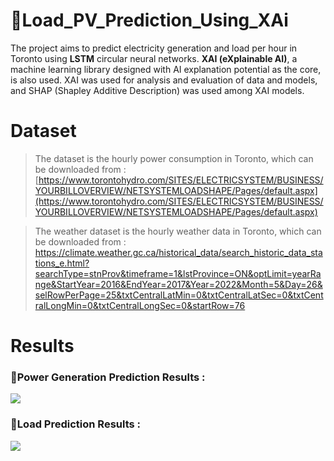 # Load_PV_Prediction_Using_XAi

The project aims to predict electricity generation and load per hour in Toronto using **LSTM** circular neural networks.
**XAI (eXplainable AI)**, a machine learning library designed with AI explanation potential as the core, is also used. XAI was used for analysis and evaluation of data and models, and SHAP (Shapley Additive Description) was used among XAI models.

# Dataset

> The dataset is the hourly power consumption in Toronto, which can be downloaded from :
[https://www.torontohydro.com/SITES/ELECTRICSYSTEM/BUSINESS/YOURBILLOVERVIEW/NETSYSTEMLOADSHAPE/Pages/default.aspx](https://www.torontohydro.com/SITES/ELECTRICSYSTEM/BUSINESS/YOURBILLOVERVIEW/NETSYSTEMLOADSHAPE/Pages/default.aspx)

> The weather dataset is the hourly weather data in Toronto, which can be downloaded from :
https://climate.weather.gc.ca/historical_data/search_historic_data_stations_e.html?searchType=stnProv&timeframe=1&lstProvince=ON&optLimit=yearRange&StartYear=2016&EndYear=2017&Year=2022&Month=5&Day=26&selRowPerPage=25&txtCentralLatMin=0&txtCentralLatSec=0&txtCentralLongMin=0&txtCentralLongSec=0&startRow=76


# Results


### Power Generation Prediction Results :

![](https://lh3.googleusercontent.com/J_FxPVryMC1YvH7Izo5B231K0JrfpTe2Cd9BK5YMgKynlL7O1nU9582g28aBeP0nPKz1TbAt1B-w0NvkY_Xq2CZ4CgQPNLMULRbqGAuhpdtBThQMvIoDx6w-6uP9YGJUrnSjpATj0WJ6R8hdBeiVobbEyj4BS1BrirD7zfottYMRpzvY6fCUcsIzkLSb-zVxrHUwsTTiTQiun219RVUNrWMpWv1Jo--ing_GQ2gdsgNly7An4e21Ix3qquFexfv-ZPhM50XtA_zgRLcYJ8wThRWQUwPFIMWRznwCYSaEM4U2qqlhmWXlL-wCSJWxULCZ6zONq1dNGmAQ9celGxL4Pk0RCXrODwHFxehmFqXKGdBZggmi3Uozj4PEhoNHo_8aJuFmUEb3KRh0iV2-S2l1-Ra-wQb-9WFBCpRq7dS95FitC7wAvzurJ1kEJiXK9eYoh1DsNmsndrwDJBuhcypApw-6pgbO7ENBd-6fB-KD41EPV2mq4xKx2kGbqSQoRhG-0a47rqIanx9XG4XcQie3M9A6kaJ1BxJ0dOisuFiPisoHCT1l4VcE0e1lziVK1Jt9VKpNBIXbmyeOQrtReNbw4AEVa1IIZF6COuMxkmw9Sd14RCOsgo9n-QUn9emWKft-iviUhJHWK5ACDsl57twj4Wcv7QBx9_bCz02U3jWPP22Jf1UTSCmcvTS0qnIUxqzdpj7MbCItPXVViuENNVaoG5Pqfik16vHAmrN0qsfL2TWLCa46vYmtETaDLUQ=w1725-h371-no?authuser=0)

### Load Prediction Results :

![](https://lh3.googleusercontent.com/2lvey2q8Ly6Z95b1O4TijB4hDvfXrG57bm5TUYoLH54oXRqBNs6-4OaWIzS4Vf9qlUKFOp5lsaoORB8Lfq3Z3mmSmHmJXzq5vm_MRdUs8_TZhv-9B1aFdootvj4QBgG1qBGeOKBIZyiGOjjLnXO67xkRVGX0wiplZiRWVTvBaBaeGVnHCXv264FRw0RiEsbEXqwxVjKL7vT6fw9VIOKe-QjT5ofCl0ndaYbV2_PaTFBvx8Uzq_IW0418iGQrSw8k47pfNkrUuuqPN_FI0HCJHaQjU5ikGDw9mLdSOZrAKB3bACffAx7FQdRFEmCIsDg2pz7ImOw5KoKRvXZXgONrfKI9o5j8Rf9zVToiGmqGlEKVQPjJaoKn-vkQ4klGd13odzipblcmbPhXHWlj2KtaPNqji6FW70fgahaieCUQIUche-dTUp2XwK42-hRsrU7kCkHmUcjx-3w-jbSFAbEAk-utIYmzEF_2xKUk2-5wQCw1VA8zQOMyeX-5fGKlucYNnK-KrtGhwgYSD8sTQxK9v5yKPHATuxABKPAK6nBaplXcPum99R_AX9o4gJsKncKrYpPCB8CLQIykF03RhDHUJMo7oIGBvVUEU4JAw0M6o7p2dMv4bVGlX3msWRTvtfnCAqNM24josTlpbvwmK0OH4a0b246gMILxJHB4KIQhmbivnhDA-FisbTkOewuvC-BFUADp7bAp9SY4Xgi0kjbvijoqcyFTogadZHuBIQEhLvkFjGR6nkt184TgrEY=w1836-h371-no?authuser=0)
